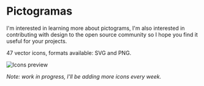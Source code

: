 # Pictogramas
I'm interested in learning more about pictograms, I'm also interested in contributing with design to the open source community so I hope you find it useful for your projects.

47 vector icons, formats available: SVG and PNG.

![Icons preview](https://raw.githubusercontent.com/adrianmg/pictogramas/master/Preview.png)

*Note: work in progress, I'll be adding more icons every week.*
